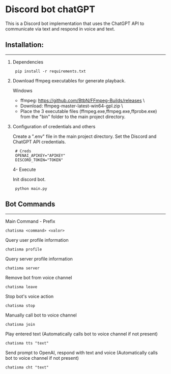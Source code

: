 # Discord bot chatGPT

This is a Discord bot implementation that uses the ChatGPT API to communicate via text and respond in voice and text.


## Installation:
---
1. Dependencies

        pip install -r requirements.txt

2. Download ffmpeg executables for generate playback. 

    Windows 
    * ffmpeg: https://github.com/BtbN/FFmpeg-Builds/releases \
    * Download: ffmpeg-master-latest-win64-gpl.zip \
    * Place the 3 executable files (ffmpeg.exe,ffmpeg.exe,ffprobe.exe) from the "bin" folder to the main project directory.

3. Configuration of credentials and others

    Create a ".env" file in the main project directory. Set the Discord and ChatGPT API credentials.

        # Creds
        OPENAI_APIKEY="APIKEY"
        DISCORD_TOKEN="TOKEN"

    4- Execute

    Init discord bot.

        python main.py

## Bot Commands

---
Main Command - Prefix

    chatisma <command> <valor>

Query user profile information
    
    chatisma profile

Query server profile information

    chatisma server

Remove bot from voice channel

    chatisma leave

Stop bot's voice action

    chatisma stop

Manually call bot to voice channel

    chatisma join

Play entered text (Automatically calls bot to voice channel if not present)
    
    chatisma tts "text"

Send prompt to OpenAI, respond with text and voice (Automatically calls bot to voice channel if not present)
    
    chatisma cht "text"
